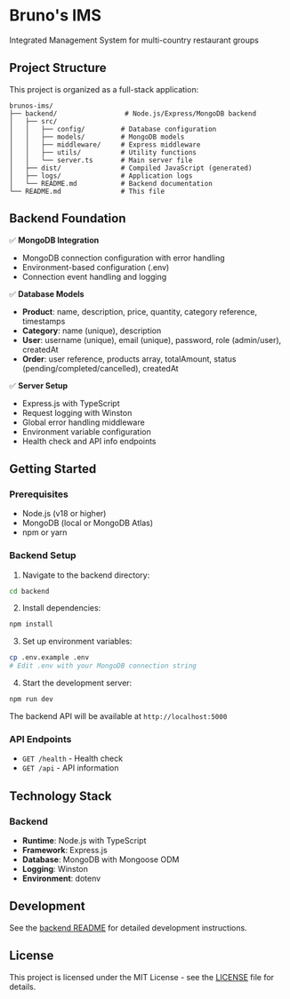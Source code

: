 # Bruno's IMS
Integrated Management System for multi-country restaurant groups

## Project Structure

This project is organized as a full-stack application:

```
brunos-ims/
├── backend/                 # Node.js/Express/MongoDB backend
│   ├── src/
│   │   ├── config/         # Database configuration
│   │   ├── models/         # MongoDB models
│   │   ├── middleware/     # Express middleware
│   │   ├── utils/          # Utility functions
│   │   └── server.ts       # Main server file
│   ├── dist/               # Compiled JavaScript (generated)
│   ├── logs/               # Application logs
│   └── README.md           # Backend documentation
└── README.md               # This file
```

## Backend Foundation

✅ **MongoDB Integration**
- MongoDB connection configuration with error handling
- Environment-based configuration (.env)
- Connection event handling and logging

✅ **Database Models**
- **Product**: name, description, price, quantity, category reference, timestamps
- **Category**: name (unique), description
- **User**: username (unique), email (unique), password, role (admin/user), createdAt
- **Order**: user reference, products array, totalAmount, status (pending/completed/cancelled), createdAt

✅ **Server Setup**
- Express.js with TypeScript
- Request logging with Winston
- Global error handling middleware
- Environment variable configuration
- Health check and API info endpoints

## Getting Started

### Prerequisites
- Node.js (v18 or higher)
- MongoDB (local or MongoDB Atlas)
- npm or yarn

### Backend Setup

1. Navigate to the backend directory:
```bash
cd backend
```

2. Install dependencies:
```bash
npm install
```

3. Set up environment variables:
```bash
cp .env.example .env
# Edit .env with your MongoDB connection string
```

4. Start the development server:
```bash
npm run dev
```

The backend API will be available at `http://localhost:5000`

### API Endpoints

- `GET /health` - Health check
- `GET /api` - API information

## Technology Stack

### Backend
- **Runtime**: Node.js with TypeScript
- **Framework**: Express.js
- **Database**: MongoDB with Mongoose ODM
- **Logging**: Winston
- **Environment**: dotenv

## Development

See the [backend README](./backend/README.md) for detailed development instructions.

## License

This project is licensed under the MIT License - see the [LICENSE](LICENSE) file for details.
